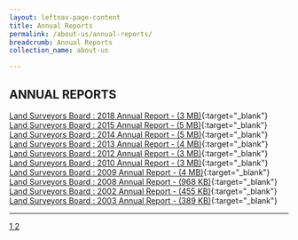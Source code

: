 ```yaml
---
layout: leftnav-page-content
title: Annual Reports
permalink: /about-us/annual-reports/
breadcrumb: Annual Reports
collection_name: about-us

---
```


ANNUAL REPORTS
---

[Land Surveyors Board : 2018 Annual Report - (3 MB)](/files/LSBAnnualReport2018-Approved.pdf){:target="_blank"} <br>
[Land Surveyors Board : 2015 Annual Report - (5 MB)](/files/LSBAnnualReport2015.pdf){:target="_blank"} <br>
[Land Surveyors Board : 2014 Annual Report - (5 MB)](/files/LSBAnnualReport2014.pdf){:target="_blank"} <br>
[Land Surveyors Board : 2013 Annual Report - (4 MB)](/files/LSBAnnualReport2013.pdf){:target="_blank"} <br>
[Land Surveyors Board : 2012 Annual Report - (3 MB)](/files/LSBAnnualReport2012.pdf){:target="_blank"} <br>
[Land Surveyors Board : 2010 Annual Report - (3 MB)](/files/LSBAnnualReport2010.pdf){:target="_blank"} <br>
[Land Surveyors Board : 2009 Annual Report - (4 MB)](/files/LSBAnnualReport2009.pdf){:target="_blank"} <br>
[Land Surveyors Board : 2008 Annual Report - (968 KB)](/files/LSBAnnualReport2008.pdf){:target="_blank"} <br>
[Land Surveyors Board : 2002 Annual Report - (455 KB)](/files/LSBAnnualReport2002.pdf){:target="_blank"} <br>
[Land Surveyors Board : 2003 Annual Report - (389 KB)](/files/LSBAnnualReport2003.pdf){:target="_blank"} <br>

---

<div class="pagination">
    <a class="pagination disabled" href="#">1 </a>
    <a href="https://mlaw-lsb-staging.netlify.com/about-us/annual-reports-2/">2 </a>
 </div>
